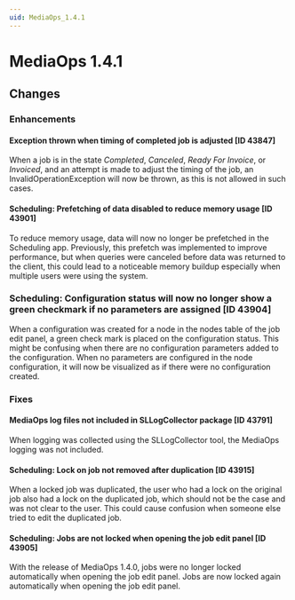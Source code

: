 ```yaml
---
uid: MediaOps_1.4.1
---
```


# MediaOps 1.4.1

## Changes

### Enhancements

#### Exception thrown when timing of completed job is adjusted [ID 43847]

When a job is in the state *Completed*, *Canceled*, *Ready For Invoice*, or *Invoiced*, and an attempt is made to adjust the timing of the job, an InvalidOperationException will now be thrown, as this is not allowed in such cases.

#### Scheduling: Prefetching of data disabled to reduce memory usage [ID 43901]

To reduce memory usage, data will now no longer be prefetched in the Scheduling app. Previously, this prefetch was implemented to improve performance, but when queries were canceled before data was returned to the client, this could lead to a noticeable memory buildup especially when multiple users were using the system.

### Scheduling: Configuration status will now no longer show a green checkmark if no parameters are assigned [ID 43904]

When a configuration was created for a node in the nodes table of the job edit panel, a green check mark is placed on the configuration status. This might be confusing when there are no configuration parameters added to the configuration. When no parameters are configured in the node configuration, it will now be visualized as if there were no configuration created.

### Fixes

#### MediaOps log files not included in SLLogCollector package [ID 43791]

When logging was collected using the SLLogCollector tool, the MediaOps logging was not included.

#### Scheduling: Lock on job not removed after duplication [ID 43915]

When a locked job was duplicated, the user who had a lock on the original job also had a lock on the duplicated job, which should not be the case and was not clear to the user. This could cause confusion when someone else tried to edit the duplicated job.

#### Scheduling: Jobs are not locked when opening the job edit panel [ID 43905]

With the release of MediaOps 1.4.0, jobs were no longer locked automatically when opening the job edit panel. Jobs are now locked again automatically when opening the job edit panel.

